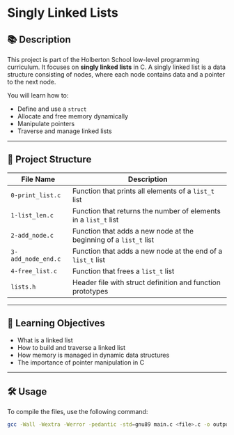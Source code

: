 # Singly Linked Lists

## 📚 Description

This project is part of the Holberton School low-level programming curriculum. It focuses on **singly linked lists** in C. A singly linked list is a data structure consisting of nodes, where each node contains data and a pointer to the next node.

You will learn how to:
- Define and use a `struct`
- Allocate and free memory dynamically
- Manipulate pointers
- Traverse and manage linked lists

---

## 📁 Project Structure

| File Name        | Description |
|------------------|-------------|
| `0-print_list.c` | Function that prints all elements of a `list_t` list |
| `1-list_len.c`   | Function that returns the number of elements in a `list_t` list |
| `2-add_node.c`   | Function that adds a new node at the beginning of a `list_t` list |
| `3-add_node_end.c` | Function that adds a new node at the end of a `list_t` list |
| `4-free_list.c`  | Function that frees a `list_t` list |
| `lists.h`        | Header file with struct definition and function prototypes |

---

## 🧠 Learning Objectives

- What is a linked list
- How to build and traverse a linked list
- How memory is managed in dynamic data structures
- The importance of pointer manipulation in C

---

## 🛠️ Usage

To compile the files, use the following command:

```bash
gcc -Wall -Wextra -Werror -pedantic -std=gnu89 main.c <file>.c -o output

